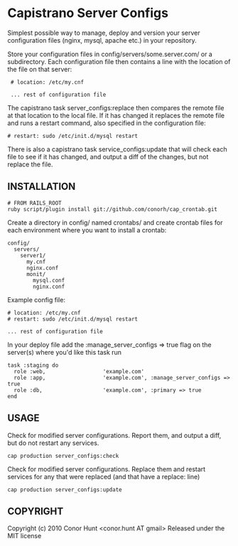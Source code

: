 Capistrano Server Configs
=========================

Simplest possible way to manage, deploy and version your server configuration files (nginx, mysql, apache etc.)
in your repository.

Store your configuration files in config/servers/some.server.com/ or a subdirectory. Each configuration file
then contains a line with the location of the file on that server:

     # location: /etc/my.cnf

     ... rest of configuration file

The capistrano task server_configs:replace then compares the remote file at that location to the local file. If 
it has changed it replaces the remote file and runs a restart command, also specified in the configuration file:

    # restart: sudo /etc/init.d/mysql restart

There is also a capistrano task service_configs:update that will check each file to see if it has changed, and
output a diff of the changes, but not replace the file.

INSTALLATION
------------

    # FROM RAILS_ROOT
    ruby script/plugin install git://github.com/conorh/cap_crontab.git

Create a directory in config/ named crontabs/ and create crontab files for each
environment where you want to install a crontab:

    config/
      servers/
        server1/
          my.cnf
          nginx.conf
          monit/
            mysql.conf
            nginx.conf

Example config file:

    # location: /etc/my.cnf
    # restart: sudo /etc/init.d/mysql restart

    ... rest of configuration file

In your deploy file add the :manage_server_configs => true flag on the server(s) where you'd
like this task run

    task :staging do
      role :web,                  'example.com'
      role :app,                  'example.com', :manage_server_configs => true
      role :db,                   'example.com', :primary => true
    end

USAGE
-----

Check for modified server configurations. Report them, and output a diff, but do not restart any services.

    cap production server_configs:check

Check for modified server configurations. Replace them and restart services for any that were replaced (and that have a replace: line)

    cap production server_configs:update

COPYRIGHT
---------

Copyright (c) 2010 Conor Hunt <conor.hunt AT gmail>
Released under the MIT license